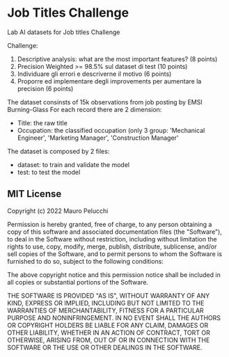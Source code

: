 # Job Titles Challenge

Lab AI datasets for Job titles Challenge


Challenge:
1. Descriptive analysis: what are the most important features?  (8 points)
2. Precision Weighted >= 98.5% sul dataset di test (10 points)
3. Individuare gli errori e descriverne il motivo (6 points)
4. Proporre ed implementare degli improvements per aumentare la precision (6 points)


The dataset consinsts of 15k observations from job posting by EMSI Burning-Glass
For each record there are 2 dimension:
- Title: the raw title
- Occupation: the classified occupation (only 3 group: 'Mechanical Engineer', 'Marketing Manager', 'Construction Manager'

The dataset is composed by 2 files:
- dataset: to train and validate the model
- test: to test the model


## MIT License

Copyright (c) 2022 Mauro Pelucchi

Permission is hereby granted, free of charge, to any person obtaining a copy
of this software and associated documentation files (the "Software"), to deal
in the Software without restriction, including without limitation the rights
to use, copy, modify, merge, publish, distribute, sublicense, and/or sell
copies of the Software, and to permit persons to whom the Software is
furnished to do so, subject to the following conditions:

The above copyright notice and this permission notice shall be included in all
copies or substantial portions of the Software.

THE SOFTWARE IS PROVIDED "AS IS", WITHOUT WARRANTY OF ANY KIND, EXPRESS OR
IMPLIED, INCLUDING BUT NOT LIMITED TO THE WARRANTIES OF MERCHANTABILITY,
FITNESS FOR A PARTICULAR PURPOSE AND NONINFRINGEMENT. IN NO EVENT SHALL THE
AUTHORS OR COPYRIGHT HOLDERS BE LIABLE FOR ANY CLAIM, DAMAGES OR OTHER
LIABILITY, WHETHER IN AN ACTION OF CONTRACT, TORT OR OTHERWISE, ARISING FROM,
OUT OF OR IN CONNECTION WITH THE SOFTWARE OR THE USE OR OTHER DEALINGS IN THE
SOFTWARE.

